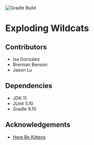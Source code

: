![Gradle Build](https://github.com/nu-cs-sqe/course-project-20242510-team-10/actions/workflows/main.yml/badge.svg)

# Exploding Wildcats

## Contributors
- Isa Gonzalez
- Brennan Benson
- Jason Lu

## Dependencies
- JDK 11
- JUnit 5.10
- Gradle 8.10

## Acknowledgements
- [Here Be Kittens](https://explodi.ng/decks)
